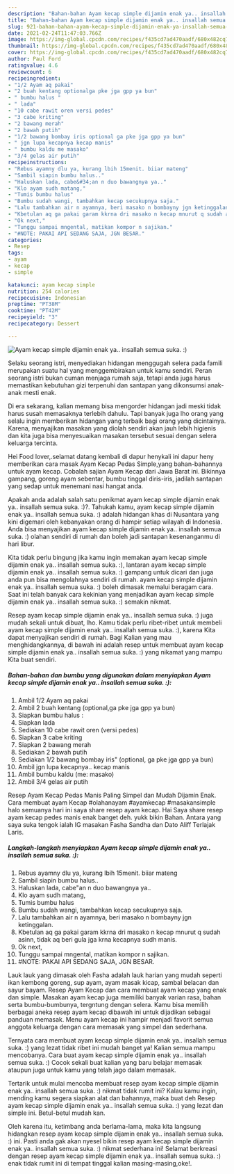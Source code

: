 ```yaml
---
description: "Bahan-bahan Ayam kecap simple dijamin enak ya.. insallah semua suka. :) yang enak dan Mudah Dibuat"
title: "Bahan-bahan Ayam kecap simple dijamin enak ya.. insallah semua suka. :) yang enak dan Mudah Dibuat"
slug: 921-bahan-bahan-ayam-kecap-simple-dijamin-enak-ya-insallah-semua-suka-yang-enak-dan-mudah-dibuat
date: 2021-02-24T11:47:03.766Z
image: https://img-global.cpcdn.com/recipes/f435cd7ad470aadf/680x482cq70/ayam-kecap-simple-dijamin-enak-ya-insallah-semua-suka-foto-resep-utama.jpg
thumbnail: https://img-global.cpcdn.com/recipes/f435cd7ad470aadf/680x482cq70/ayam-kecap-simple-dijamin-enak-ya-insallah-semua-suka-foto-resep-utama.jpg
cover: https://img-global.cpcdn.com/recipes/f435cd7ad470aadf/680x482cq70/ayam-kecap-simple-dijamin-enak-ya-insallah-semua-suka-foto-resep-utama.jpg
author: Paul Ford
ratingvalue: 4.6
reviewcount: 6
recipeingredient:
- "1/2 Ayam aq pakai"
- "2 buah kentang optionalga pke jga gpp ya bun"
- " bumbu halus "
- " lada"
- "10 cabe rawit oren versi pedes"
- "3 cabe kriting"
- "2 bawang merah"
- "2 bawah putih"
- "1/2 bawang bombay iris optional ga pke jga gpp ya bun"
- " jgn lupa kecapnya kecap manis"
- " bumbu kaldu me masako"
- "3/4 gelas air putih"
recipeinstructions:
- "Rebus ayamny dlu ya, kurang lbih 15menit. biiar mateng"
- "Sambil siapin bumbu halus.."
- "Haluskan lada, cabe&#34;an n duo bawangnya ya.."
- "Klo ayam sudh matang,"
- "Tumis bumbu halus"
- "Bumbu sudah wangi, tambahkan kecap secukupnya saja."
- "Lalu tambahkan air n ayamnya, beri masako n bombayny jgn ketinggalan."
- "Kbetulan aq ga pakai garam kkrna dri masako n kecap mnurut q sudah asinn, tidak aq beri gula jga krna kecapnya sudh manis."
- "Ok next,"
- "Tunggu sampai mngental, matikan kompor n sajikan."
- "#NOTE: PAKAI API SEDANG SAJA, JGN BESAR."
categories:
- Resep
tags:
- ayam
- kecap
- simple

katakunci: ayam kecap simple 
nutrition: 254 calories
recipecuisine: Indonesian
preptime: "PT38M"
cooktime: "PT42M"
recipeyield: "3"
recipecategory: Dessert

---
```



![Ayam kecap simple dijamin enak ya.. insallah semua suka. :)](https://img-global.cpcdn.com/recipes/f435cd7ad470aadf/680x482cq70/ayam-kecap-simple-dijamin-enak-ya-insallah-semua-suka-foto-resep-utama.jpg)

Selaku seorang istri, menyediakan hidangan menggugah selera pada famili merupakan suatu hal yang menggembirakan untuk kamu sendiri. Peran seorang istri bukan cuman menjaga rumah saja, tetapi anda juga harus memastikan kebutuhan gizi terpenuhi dan santapan yang dikonsumsi anak-anak mesti enak.

Di era  sekarang, kalian memang bisa mengorder hidangan jadi meski tidak harus susah memasaknya terlebih dahulu. Tapi banyak juga lho orang yang selalu ingin memberikan hidangan yang terbaik bagi orang yang dicintainya. Karena, menyajikan masakan yang diolah sendiri akan jauh lebih higienis dan kita juga bisa menyesuaikan masakan tersebut sesuai dengan selera keluarga tercinta. 

Hei Food lover,.selamat datang kembali di dapur henykali ini dapur heny memberikan cara masak Ayam Kecap Pedas Simple,yang bahan-bahannya untuk ayam kecap. Cobalah sajian Ayam Kecap dari Jawa Barat ini. Bikinnya gampang, goreng ayam sebentar, bumbu tinggal diris-iris, jadilah santapan yang sedap untuk menemani nasi hangat anda.

Apakah anda adalah salah satu penikmat ayam kecap simple dijamin enak ya.. insallah semua suka. :)?. Tahukah kamu, ayam kecap simple dijamin enak ya.. insallah semua suka. :) adalah hidangan khas di Nusantara yang kini digemari oleh kebanyakan orang di hampir setiap wilayah di Indonesia. Anda bisa menyajikan ayam kecap simple dijamin enak ya.. insallah semua suka. :) olahan sendiri di rumah dan boleh jadi santapan kesenanganmu di hari libur.

Kita tidak perlu bingung jika kamu ingin memakan ayam kecap simple dijamin enak ya.. insallah semua suka. :), lantaran ayam kecap simple dijamin enak ya.. insallah semua suka. :) gampang untuk dicari dan juga anda pun bisa mengolahnya sendiri di rumah. ayam kecap simple dijamin enak ya.. insallah semua suka. :) boleh dimasak memalui beragam cara. Saat ini telah banyak cara kekinian yang menjadikan ayam kecap simple dijamin enak ya.. insallah semua suka. :) semakin nikmat.

Resep ayam kecap simple dijamin enak ya.. insallah semua suka. :) juga mudah sekali untuk dibuat, lho. Kamu tidak perlu ribet-ribet untuk membeli ayam kecap simple dijamin enak ya.. insallah semua suka. :), karena Kita dapat menyajikan sendiri di rumah. Bagi Kalian yang mau menghidangkannya, di bawah ini adalah resep untuk membuat ayam kecap simple dijamin enak ya.. insallah semua suka. :) yang nikamat yang mampu Kita buat sendiri.

<!--inarticleads1-->

##### Bahan-bahan dan bumbu yang digunakan dalam menyiapkan Ayam kecap simple dijamin enak ya.. insallah semua suka. :):

1. Ambil 1/2 Ayam aq pakai
1. Ambil 2 buah kentang (optional,ga pke jga gpp ya bun)
1. Siapkan  bumbu halus :
1. Siapkan  lada
1. Sediakan 10 cabe rawit oren (versi pedes)
1. Siapkan 3 cabe kriting
1. Siapkan 2 bawang merah
1. Sediakan 2 bawah putih
1. Sediakan 1/2 bawang bombay iris&#34; (optional, ga pke jga gpp ya bun)
1. Ambil  jgn lupa kecapnya.. kecap manis
1. Ambil  bumbu kaldu (me: masako)
1. Ambil 3/4 gelas air putih


Resep Ayam Kecap Pedas Manis Paling Simpel dan Mudah Dijamin Enak. Cara membuat ayam Kecap #olahanayam #ayamkecap #masakansimple halo semuanya hari ini saya share resep ayam kecap. Hai Saya share resep ayam kecap pedes manis enak banget deh. yukk bikin Bahan. Antara yang saya suka tengok ialah IG masakan Fasha Sandha dan Dato Aliff Terlajak Laris. 

<!--inarticleads2-->

##### Langkah-langkah menyiapkan Ayam kecap simple dijamin enak ya.. insallah semua suka. :):

1. Rebus ayamny dlu ya, kurang lbih 15menit. biiar mateng
1. Sambil siapin bumbu halus..
1. Haluskan lada, cabe&#34;an n duo bawangnya ya..
1. Klo ayam sudh matang,
1. Tumis bumbu halus
1. Bumbu sudah wangi, tambahkan kecap secukupnya saja.
1. Lalu tambahkan air n ayamnya, beri masako n bombayny jgn ketinggalan.
1. Kbetulan aq ga pakai garam kkrna dri masako n kecap mnurut q sudah asinn, tidak aq beri gula jga krna kecapnya sudh manis.
1. Ok next,
1. Tunggu sampai mngental, matikan kompor n sajikan.
1. #NOTE: PAKAI API SEDANG SAJA, JGN BESAR.


Lauk lauk yang dimasak oleh Fasha adalah lauk harian yang mudah seperti ikan kembong goreng, sup ayam, ayam masak kicap, sambal belacan dan sayur bayam. Resep Ayam Kecap dan cara membuat ayam kecap yang enak dan simple. Masakan ayam kecap juga memiliki banyak varian rasa, bahan serta bumbu-bumbunya, tergntung dengan selera. Kamu bisa memilih berbagai aneka resep ayam kecap dibawah ini untuk dijadikan sebagai panduan memasak. Menu ayam kecap ini hampir menjadi favorit semua anggota keluarga dengan cara memasak yang simpel dan sederhana. 

Ternyata cara membuat ayam kecap simple dijamin enak ya.. insallah semua suka. :) yang lezat tidak ribet ini mudah banget ya! Kalian semua mampu mencobanya. Cara buat ayam kecap simple dijamin enak ya.. insallah semua suka. :) Cocok sekali buat kalian yang baru belajar memasak ataupun juga untuk kamu yang telah jago dalam memasak.

Tertarik untuk mulai mencoba membuat resep ayam kecap simple dijamin enak ya.. insallah semua suka. :) nikmat tidak rumit ini? Kalau kamu ingin, mending kamu segera siapkan alat dan bahannya, maka buat deh Resep ayam kecap simple dijamin enak ya.. insallah semua suka. :) yang lezat dan simple ini. Betul-betul mudah kan. 

Oleh karena itu, ketimbang anda berlama-lama, maka kita langsung hidangkan resep ayam kecap simple dijamin enak ya.. insallah semua suka. :) ini. Pasti anda gak akan nyesel bikin resep ayam kecap simple dijamin enak ya.. insallah semua suka. :) nikmat sederhana ini! Selamat berkreasi dengan resep ayam kecap simple dijamin enak ya.. insallah semua suka. :) enak tidak rumit ini di tempat tinggal kalian masing-masing,oke!.

